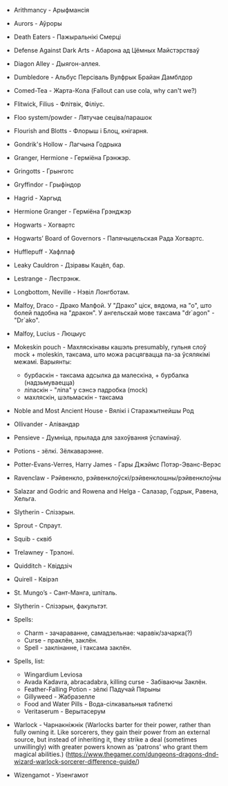 * Arithmancy - Арыфмансія
* Aurors - Аўроры

* Death Eaters - Пажыральнікі Смерці
* Defense Against Dark Arts -  Абарона ад Цёмных Майстэрстваў
* Diagon Alley - Дыягон-аллея.
* Dumbledore - Альбус Персіваль Вулфрык Брайан Дамблдор


* Comed-Tea - Жарта-Кола (Fallout can use cola, why can't we?)

* Flitwick, Filius - Флітвік, Філіус.
* Floo system/powder - Лятучае сеціва/парашок 
* Flourish and Blotts - Флорыш і Блоц, кнігарня.


* Gondrik's Hollow - Лагчына Годрыка
* Granger, Hermione - Герміёна Грэнжэр.
* Gringotts - Грынготс
* Gryffindor - Грыфіндор

* Hagrid - Харгыд
* Hermione Granger - Герміёна Грэнджэр
* Hogwarts - Хогвартс
* Hogwarts’ Board of Governors - Папячыцельская Рада Хогвартс.
* Hufflepuff - Хафлпаф


* Leaky Cauldron - Дзіравы Кацёл, бар.
* Lestrange - Лестрэнж.
* Longbottom, Neville - Нэвіл Лонгботам.

* Malfoy, Draco  - Драко Малфой. У "Драко" ціск, вядома, на "о", што болей падобна на "дракон".
  У ангельскай мове таксама "dr\`agon" - "Dr\`ako".
* Malfoy, Lucius - Люцыус 
* Mokeskin pouch - Махляскінавы кашэль
  presumably, гульня слоў mock + moleskin, таксама, што можа расцягвацца
  па-за ўсялякімі межамі. 
  Варыянты:
    * бурбаскін - таксама адсылка да малескіна, + бурбалка (надзьмуваецца)
    * ліпаскін - "ліпа" у сэнсэ падробка (mock)
    * махляскін, шэльмаскін - таксама

* Noble and Most Ancient House - Вялікі і Старажытнейшы Род

* Ollivander - Алівандар

* Pensieve - Думніца, прылада для захоўвання ўспамінаў.
* Potions - зёлкі. Зёлкаварэнне.
* Potter-Evans-Verres, Harry James - Гары Джэймс Потэр-Эванс-Верэс
* Ravenclaw - Рэйвенкло, рэйвенклоўскі/рэйвенклошны/рэйвенклоўны

* Salazar and Godric and Rowena and Helga - Салазар, Годрык, Равена, Хельга.
* Slytherin - Слізэрын.
* Sprout - Спраут.
* Squib - сквіб

* Trelawney - Трэлоні.

* Quidditch - Квіддзіч
* Quirell - Квірэл



* St. Mungo’s - Сант-Манга, шпіталь.
* Slytherin - Слізэрын, факультэт.

* Spells: 
    * Charm - зачараванне, самадзельнае: чаравік/зачарка(?)
    * Curse - праклён, заклён.
    * Spell - заклінанне, і таксама заклён.

* Spells, list:
  * Wingardium Leviosa
  * Avada Kadavra, abracadabra, killing curse - Забіваючы Заклён.
  * Feather-Falling Potion - зёлкі Падучай Пярыны 
  * Gillyweed - Жабразелле
  * Food and Water Pills - Вода-сілкавальныя таблеткі
  * Veritaserum - Верытасерум


* Warlock - Чарнакніжнік (Warlocks barter for their power, rather than fully 
  owning it. Like sorcerers, they gain their power from an external source,
  but instead of inheriting it, they strike a deal (sometimes unwillingly) 
  with greater powers known as 'patrons' who grant them magical abilities.)
  (https://www.thegamer.com/dungeons-dragons-dnd-wizard-warlock-sorcerer-difference-guide/)
* Wizengamot - Уізенгамот
